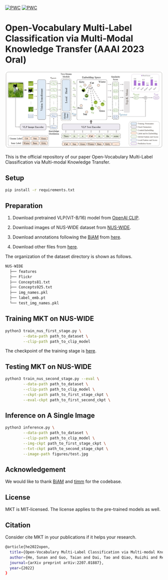 [![PWC](https://img.shields.io/endpoint.svg?url=https://paperswithcode.com/badge/open-vocabulary-multi-label-classification/multi-label-zero-shot-learning-on-nus-wide)](https://paperswithcode.com/sota/multi-label-zero-shot-learning-on-nus-wide?p=open-vocabulary-multi-label-classification)
[![PWC](https://img.shields.io/endpoint.svg?url=https://paperswithcode.com/badge/open-vocabulary-multi-label-classification/multi-label-zero-shot-learning-on-open-images)](https://paperswithcode.com/sota/multi-label-zero-shot-learning-on-open-images?p=open-vocabulary-multi-label-classification)

# Open-Vocabulary Multi-Label Classification via Multi-Modal Knowledge Transfer (AAAI 2023 Oral)

![Framework](figures/mkt.jpg)

This is the official repository of our paper Open-Vocabulary Multi-Label Classification via Multi-modal Knowledge Transfer.

## Setup

```bash
pip install -r requirements.txt
```

## Preparation

1. Download pretrained VLP(ViT-B/16) model from [OpenAI CLIP](https://github.com/openai/CLIP).

2. Download images of NUS-WIDE dataset  from [NUS-WIDE](https://lms.comp.nus.edu.sg/wp-content/uploads/2019/research/nuswide/NUS-WIDE.html).

3. Download annotations following the [BiAM](https://github.com/akshitac8/BiAM) from [here](https://drive.google.com/drive/folders/1jvJ0FnO_bs3HJeYrEJu7IcuilgBipasA?usp=sharing).

4. Download other files from [here](https://drive.google.com/drive/folders/1kTb83_p92fM04OAkGyiHypOgwtxc4wVa?usp=sharing).

The organization of the dataset directory is shown as follows.

```bash
NUS-WIDE
  ├── features
  ├── Flickr
  ├── Concepts81.txt
  ├── Concepts925.txt
  ├── img_names.pkl
  ├── label_emb.pt
  └── test_img_names.pkl
```

## Training MKT on NUS-WIDE

```bash
python3 train_nus_first_stage.py \
        --data-path path_to_dataset \
        --clip-path path_to_clip_model

```

The checkpoint of the training stage is [here](https://drive.google.com/file/d/158ntqLvepVklwmY1PvlqIhguv7wN6SZI/view?usp=sharing).

## Testing MKT on NUS-WIDE

```bash
python3 train_nus_second_stage.py --eval \
        --data-path path_to_dataset \
        --clip-path path_to_clip_model \
        --ckpt-path path_to_first_stage_ckpt \
        --eval-ckpt path_to_first_second_ckpt \
```

## Inference on A Single Image

```bash
python3 inference.py \
        --data-path path_to_dataset \
        --clip-path path_to_clip_model \
        --img-ckpt path_to_first_stage_ckpt \
        --txt-ckpt path_to_second_stage_ckpt \
        --image-path figures/test.jpg
```

## Acknowledgement

We would like to thank [BiAM](https://github.com/akshitac8/BiAM) and [timm](https://github.com/rwightman/pytorch-image-models) for the codebase.

## License

MKT is MIT-licensed. The license applies to the pre-trained models as well.

## Citation

Consider cite MKT in your publications if it helps your research.

```bash
@article{he2022open,
  title={Open-Vocabulary Multi-Label Classification via Multi-modal Knowledge Transfer},
  author={He, Sunan and Guo, Taian and Dai, Tao and Qiao, Ruizhi and Ren, Bo and Xia, Shu-Tao},
  journal={arXiv preprint arXiv:2207.01887},
  year={2022}
}
```
